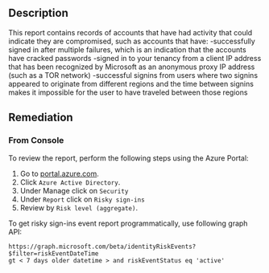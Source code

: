 ## Description

This report contains records of accounts that have had activity that could indicate they are
compromised, such as accounts that have: -successfully signed in after multiple failures,
which is an indication that the accounts have cracked passwords -signed in to your tenancy
from a client IP address that has been recognized by Microsoft as an anonymous proxy IP
address (such as a TOR network) -successful signins from users where two signins
appeared to originate from different regions and the time between signins makes it
impossible for the user to have traveled between those regions

## Remediation

### From Console

To review the report, perform the following steps using the Azure Portal:

1. Go to [portal.azure.com](https://portal.azure.com/).
2. Click `Azure Active Directory`.
3. Under Manage click on `Security`
4. Under `Report` click on `Risky sign-ins`
5. Review by `Risk level (aggregate)`.

To get risky sign-ins event report programmatically, use following graph API:

```
https://graph.microsoft.com/beta/identityRiskEvents?$filter=riskEventDateTime
gt < 7 days older datetime > and riskEventStatus eq 'active'
```
